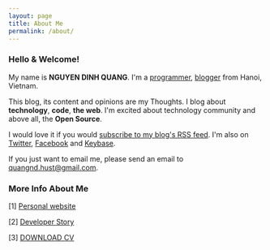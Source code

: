 ```yaml
---
layout: page
title: About Me
permalink: /about/
---
```


### Hello & Welcome!

My name is **NGUYEN DINH QUANG**. I'm a [programmer](https://github.com/qndev), [blogger](#) from Hanoi, Vietnam.

This blog, its content and opinions are my Thoughts. I blog about **technology**, **code**, **the web**. I'm excited about technology community and above all, the **Open Source**.

I would love it if you would [subscribe to my blog's RSS feed](https://feeds.feedburner.com/qndev). I'm also on [Twitter](https://twitter.com/AmaryllisApril), [Facebook](https://www.facebook.com/quangnd.hust) and [Keybase](https://keybase.io/amaryllis).

If you just want to email me, please send an email to [quangnd.hust@gmail.com](mailto:quangnd.hust@gmail.com).

### More Info About Me

[1] [Personal website](https://qndev.github.io)

[2] [Developer Story](https://stackoverflow.com/story/qndev)

[3] [DOWNLOAD CV](https://amaryllis.keybase.pub/NGUYEN_DINH_QUANG.pdf)
